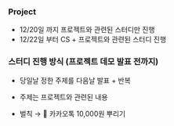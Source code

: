 ### Project

- 12/20일 까지 프로젝트와 관련된 스터디만 진행
- 12/22일 부터 CS + 프로젝트와 관련된 스터디 진행

### 스터디 진행 방식 (프로젝트 데모 발표 전까지)

- 당일날 정한 주제를 다음날 발표 + 반복
- 주제는 프로젝트와 관련된 내용

- 벌칙 &rarr; 🤑 카카오톡 10,000원 뿌리기
